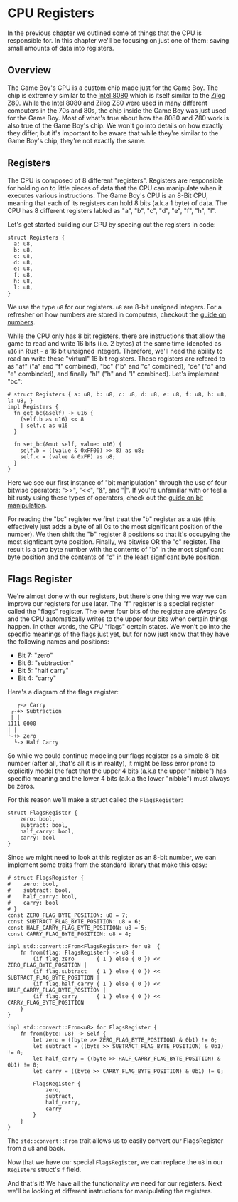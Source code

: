 # CPU Registers

In the previous chapter we outlined some of things that the CPU is responsible for. In this chapter we'll be focusing on just one of them: saving small amounts of data into registers.

## Overview

The Game Boy's CPU is a custom chip made just for the Game Boy. The chip is extremely similar to the [Intel 8080](https://en.wikipedia.org/wiki/Intel_8080) which is itself similar to the [Zilog Z80](https://en.wikipedia.org/wiki/Zilog_Z80). While the Intel 8080 and Zilog Z80 were used in many different computers in the 70s and 80s, the chip inside the Game Boy was just used for the Game Boy. Most of what's true about how the 8080 and Z80 work is also true of the Game Boy's chip. We won't go into details on how exactly they differ, but it's important to be aware that while they're similar to the Game Boy's chip, they're not exactly the same.

## Registers

The CPU is composed of 8 different "registers". Registers are responsible for holding on to little pieces of data that the CPU can manipulate when it executes various instructions. The Game Boy's CPU is an 8-Bit CPU, meaning that each of its registers can hold 8 bits (a.k.a 1 byte) of data. The CPU has 8 different registers labled as "a", "b", "c", "d", "e", "f", "h", "l".

Let's get started building our CPU by specing out the registers in code:

```rust,noplaypen
struct Registers {
  a: u8,
  b: u8,
  c: u8,
  d: u8,
  e: u8,
  f: u8,
  h: u8,
  l: u8,
}
```

We use the type `u8` for our registers. `u8` are 8-bit unsigned integers. For a refresher on how numbers are stored in computers, checkout the [guide on numbers](./appendix/numbers.md).

While the CPU only has 8 bit registers, there are instructions that allow the game to read and write 16 bits (i.e. 2 bytes) at the same time (denoted as `u16` in Rust - a 16 bit unsigned integer). Therefore, we'll need the ability to read an write these "virtual" 16 bit registers. These registers are refered to as "af" ("a" and "f" combined), "bc" ("b" and "c" combined), "de" ("d" and "e" combinded), and finally "hl" ("h" and "l" combined). Let's implement "bc":

```rust,noplaypen
# struct Registers { a: u8, b: u8, c: u8, d: u8, e: u8, f: u8, h: u8, l: u8, }
impl Registers {
  fn get_bc(&self) -> u16 {
    (self.b as u16) << 8
    | self.c as u16
  }

  fn set_bc(&mut self, value: u16) {
    self.b = ((value & 0xFF00) >> 8) as u8;
    self.c = (value & 0xFF) as u8;
  }
}
```

Here we see our first instance of "bit manipulation" through the use of four bitwise operators: ">>", "<<", "&", and "|". If you're unfamiliar with or feel a bit rusty using these types of operators, check out the [guide on bit manipulation](./appendix/bit_manipulation.md).

For reading the "bc" register we first treat the "b" register as a `u16` (this effectively just adds a byte of all 0s to the most significant position of the number). We then shift the "b" register 8 positions so that it's occupying the most signficant byte position. Finally, we bitwise OR the "c" register. The result is a two byte number with the contents of "b" in the most signficant byte position and the contents of "c" in the least signficant byte position.

## Flags Register

We're almost done with our registers, but there's one thing we way we can improve our registers for use later. The "f" register is a special register called the "flags" register. The lower four bits of the register are _always_ 0s and the CPU automatically writes to the upper four bits when certain things happen. In other words, the CPU "flags" certain states. We won't go into the specific meanings of the flags just yet, but for now just know that they have the following names and positions:
* Bit 7: "zero"
* Bit 6: "subtraction"
* Bit 5: "half carry"
* Bit 4: "carry"

Here's a diagram of the flags register:
```ignore
   ┌-> Carry
 ┌-+> Subtraction
 | |
1111 0000
| |
└-+> Zero
  └-> Half Carry
```

So while we could continue modeling our flags register as a simple 8-bit number (after all, that's all it is in reality), it might be less error prone to explicitly model the fact that the upper 4 bits (a.k.a the upper "nibble") has specific meaning and the lower 4 bits (a.k.a the lower "nibble") must always be zeros.

For this reason we'll make a struct called the `FlagsRegister`:

```rust,noplaypen
struct FlagsRegister {
    zero: bool,
    subtract: bool,
    half_carry: bool,
    carry: bool
}
```

Since we might need to look at this register as an 8-bit number, we can implement some traits from the standard library that make this easy:

```rust,noplaypen
# struct FlagsRegister {
#    zero: bool,
#    subtract: bool,
#    half_carry: bool,
#    carry: bool
# }
const ZERO_FLAG_BYTE_POSITION: u8 = 7;
const SUBTRACT_FLAG_BYTE_POSITION: u8 = 6;
const HALF_CARRY_FLAG_BYTE_POSITION: u8 = 5;
const CARRY_FLAG_BYTE_POSITION: u8 = 4;

impl std::convert::From<FlagsRegister> for u8  {
    fn from(flag: FlagsRegister) -> u8 {
        (if flag.zero       { 1 } else { 0 }) << ZERO_FLAG_BYTE_POSITION |
        (if flag.subtract   { 1 } else { 0 }) << SUBTRACT_FLAG_BYTE_POSITION |
        (if flag.half_carry { 1 } else { 0 }) << HALF_CARRY_FLAG_BYTE_POSITION |
        (if flag.carry      { 1 } else { 0 }) << CARRY_FLAG_BYTE_POSITION
    }
}

impl std::convert::From<u8> for FlagsRegister {
    fn from(byte: u8) -> Self {
        let zero = ((byte >> ZERO_FLAG_BYTE_POSITION) & 0b1) != 0;
        let subtract = ((byte >> SUBTRACT_FLAG_BYTE_POSITION) & 0b1) != 0;
        let half_carry = ((byte >> HALF_CARRY_FLAG_BYTE_POSITION) & 0b1) != 0;
        let carry = ((byte >> CARRY_FLAG_BYTE_POSITION) & 0b1) != 0;

        FlagsRegister {
            zero,
            subtract,
            half_carry,
            carry
        }
    }
}
```

The `std::convert::From` trait allows us to easily convert our FlagsRegister from a `u8` and back.

Now that we have our special `FlagsRegister`, we can replace the `u8` in our `Registers` struct's `f` field.

And that's it! We have all the functionality we need for our registers. Next we'll be looking at different instructions for manipulating the registers.
